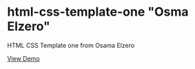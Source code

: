# html-css-template-one "Osma Elzero"
HTML CSS Template one from Osama Elzero

[View Demo](https://billalben.github.io/html-css-template-one/)
